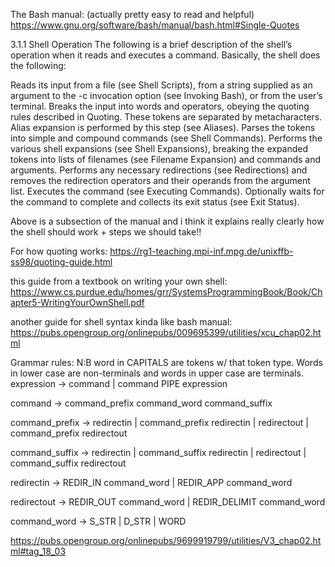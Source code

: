 
The Bash manual: (actually pretty easy to read and helpful)
https://www.gnu.org/software/bash/manual/bash.html#Single-Quotes

3.1.1 Shell Operation
The following is a brief description of the shell’s operation when it reads and executes a command. Basically, the shell does the following:

Reads its input from a file (see Shell Scripts), from a string supplied as an argument to the -c invocation option (see Invoking Bash), or from the user’s terminal.
Breaks the input into words and operators, obeying the quoting rules described in Quoting. These tokens are separated by metacharacters. Alias expansion is performed by this step (see Aliases).
Parses the tokens into simple and compound commands (see Shell Commands).
Performs the various shell expansions (see Shell Expansions), breaking the expanded tokens into lists of filenames (see Filename Expansion) and commands and arguments.
Performs any necessary redirections (see Redirections) and removes the redirection operators and their operands from the argument list.
Executes the command (see Executing Commands).
Optionally waits for the command to complete and collects its exit status (see Exit Status).

Above is a subsection of the manual and i think it explains really clearly how the shell should work + steps we should take!!

For how quoting works:
https://rg1-teaching.mpi-inf.mpg.de/unixffb-ss98/quoting-guide.html

this guide from a textbook on writing your own shell:
https://www.cs.purdue.edu/homes/grr/SystemsProgrammingBook/Book/Chapter5-WritingYourOwnShell.pdf

another guide for shell syntax kinda like bash manual:
https://pubs.opengroup.org/onlinepubs/009695399/utilities/xcu_chap02.html

Grammar rules:
N:B word in CAPITALS are tokens w/ that token type. Words in lower case are non-terminals and words in upper case are terminals.
expression → command
        | command PIPE expression

command → command_prefix command_word command_suffix

command_prefix -> redirectin
        | command_prefix redirectin
        | redirectout
        | command_prefix redirectout

command_suffix -> redirectin
        | command_suffix redirectin
        | redirectout
        | command_suffix redirectout

redirectin -> REDIR_IN command_word
        | REDIR_APP command_word

redirectout → REDIR_OUT command_word
        | REDIR_DELIMIT command_word

command_word -> S_STR 
        | D_STR
        | WORD

https://pubs.opengroup.org/onlinepubs/9699919799/utilities/V3_chap02.html#tag_18_03